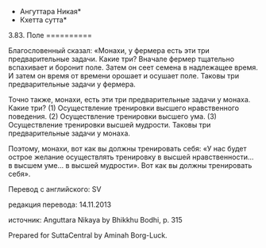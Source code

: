 * Ангуттара Никая*
* Кхетта сутта*

3\.83\. Поле
\=\=\=\=\=\=\=\=\=\=

Благословенный сказал: «Монахи, у фермера есть эти три предварительные задачи\. Какие три? Вначале фермер тщательно вспахивает и боронит поле\. Затем он сеет семена в надлежащее время\. И затем он время от времени орошает и осушает поле\. Таковы три предварительные задачи у фермера\.

Точно также, монахи, есть эти три предварительные задачи у монаха\. Какие три? \(1\) Осуществление тренировки высшего нравственного поведения\. \(2\) Осуществление тренировки высшего ума\. \(3\) Осуществление тренировки высшей мудрости\. Таковы три предварительные задачи у монаха\.

Поэтому, монахи, вот как вы должны тренировать себя: «У нас будет острое желание осуществлять тренировку в высшей нравственности… в высшем уме… в высшей мудрости»\. Вот как вы должны тренировать себя»\.

Перевод с английского: SV

редакция перевода: 14\.11\.2013

источник: Anguttara Nikaya by Bhikkhu Bodhi, p\. 315

Prepared for SuttaCentral by Aminah Borg\-Luck\.